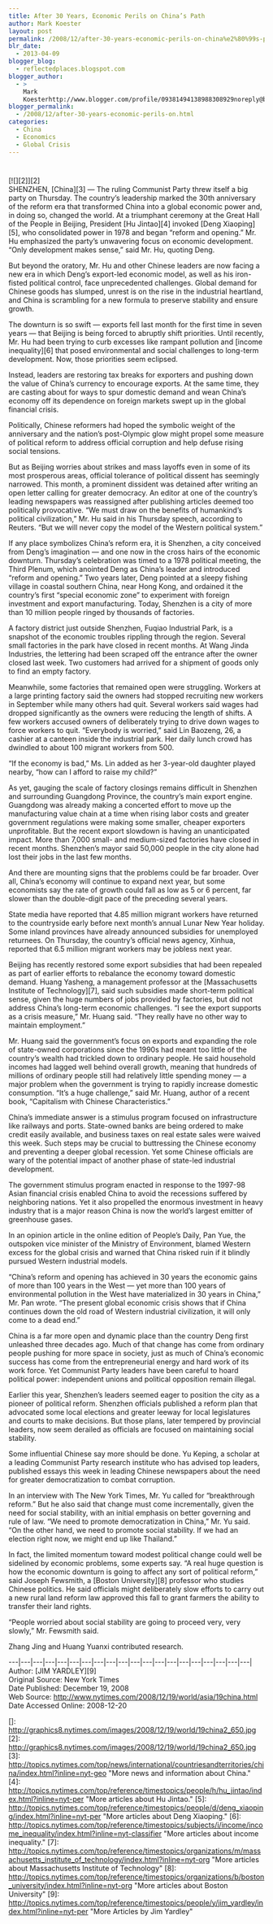 ```yaml
---
title: After 30 Years, Economic Perils on China’s Path
author: Mark Koester
layout: post
permalink: /2008/12/after-30-years-economic-perils-on-china%e2%80%99s-path.html
blr_date:
  - 2013-04-09
blogger_blog:
  - reflectedplaces.blogspot.com
blogger_author:
  - >
    Mark
    Koesterhttp://www.blogger.com/profile/09381494138988308929noreply@blogger.com
blogger_permalink:
  - /2008/12/after-30-years-economic-perils-on.html
categories:
  - China
  - Economics
  - Global Crisis
---
```

# 

[![][2]][2]  
SHENZHEN, [China][3] — The ruling Communist Party threw itself a big party on Thursday. The country’s leadership marked the 30th anniversary of the reform era that transformed China into a global economic power and, in doing so, changed the world. 
At a triumphant ceremony at the Great Hall of the People in Beijing, President [Hu Jintao][4] invoked [Deng Xiaoping][5], who consolidated power in 1978 and began “reform and opening.” Mr. Hu emphasized the party’s unwavering focus on economic development. “Only development makes sense,” said Mr. Hu, quoting Deng.

But beyond the oratory, Mr. Hu and other Chinese leaders are now facing a new era in which Deng’s export-led economic model, as well as his iron-fisted political control, face unprecedented challenges. Global demand for Chinese goods has slumped, unrest is on the rise in the industrial heartland, and China is scrambling for a new formula to preserve stability and ensure growth.

The downturn is so swift — exports fell last month for the first time in seven years — that Beijing is being forced to abruptly shift priorities. Until recently, Mr. Hu had been trying to curb excesses like rampant pollution and [income inequality][6] that posed environmental and social challenges to long-term development. Now, those priorities seem eclipsed. 

Instead, leaders are restoring tax breaks for exporters and pushing down the value of China’s currency to encourage exports. At the same time, they are casting about for ways to spur domestic demand and wean China’s economy off its dependence on foreign markets swept up in the global financial crisis.

Politically, Chinese reformers had hoped the symbolic weight of the anniversary and the nation’s post-Olympic glow might propel some measure of political reform to address official corruption and help defuse rising social tensions.

But as Beijing worries about strikes and mass layoffs even in some of its most prosperous areas, official tolerance of political dissent has seemingly narrowed. This month, a prominent dissident was detained after writing an open letter calling for greater democracy. An editor at one of the country’s leading newspapers was reassigned after publishing articles deemed too politically provocative. “We must draw on the benefits of humankind’s political civilization,” Mr. Hu said in his Thursday speech, according to Reuters. “But we will never copy the model of the Western political system.”

If any place symbolizes China’s reform era, it is Shenzhen, a city conceived from Deng’s imagination — and one now in the cross hairs of the economic downturn. Thursday’s celebration was timed to a 1978 political meeting, the Third Plenum, which anointed Deng as China’s leader and introduced “reform and opening.” Two years later, Deng pointed at a sleepy fishing village in coastal southern China, near Hong Kong, and ordained it the country’s first “special economic zone” to experiment with foreign investment and export manufacturing. Today, Shenzhen is a city of more than 10 million people ringed by thousands of factories.

A factory district just outside Shenzhen, Fuqiao Industrial Park, is a snapshot of the economic troubles rippling through the region. Several small factories in the park have closed in recent months. At Wang Jinda Industries, the lettering had been scraped off the entrance after the owner closed last week. Two customers had arrived for a shipment of goods only to find an empty factory. 

Meanwhile, some factories that remained open were struggling. Workers at a large printing factory said the owners had stopped recruiting new workers in September while many others had quit. Several workers said wages had dropped significantly as the owners were reducing the length of shifts. A few workers accused owners of deliberately trying to drive down wages to force workers to quit. “Everybody is worried,” said Lin Baozeng, 26, a cashier at a canteen inside the industrial park. Her daily lunch crowd has dwindled to about 100 migrant workers from 500. 

“If the economy is bad,” Ms. Lin added as her 3-year-old daughter played nearby, “how can I afford to raise my child?”

As yet, gauging the scale of factory closings remains difficult in Shenzhen and surrounding Guangdong Province, the country’s main export engine. Guangdong was already making a concerted effort to move up the manufacturing value chain at a time when rising labor costs and greater government regulations were making some smaller, cheaper exporters unprofitable. But the recent export slowdown is having an unanticipated impact. More than 7,000 small- and medium-sized factories have closed in recent months. Shenzhen’s mayor said 50,000 people in the city alone had lost their jobs in the last few months. 

And there are mounting signs that the problems could be far broader. Over all, China’s economy will continue to expand next year, but some economists say the rate of growth could fall as low as 5 or 6 percent, far slower than the double-digit pace of the preceding several years.

State media have reported that 4.85 million migrant workers have returned to the countryside early before next month’s annual Lunar New Year holiday. Some inland provinces have already announced subsidies for unemployed returnees. On Thursday, the country’s official news agency, Xinhua, reported that 6.5 million migrant workers may be jobless next year.

Beijing has recently restored some export subsidies that had been repealed as part of earlier efforts to rebalance the economy toward domestic demand. Huang Yasheng, a management professor at the [Massachusetts Institute of Technology][7], said such subsidies made short-term political sense, given the huge numbers of jobs provided by factories, but did not address China’s long-term economic challenges. “I see the export supports as a crisis measure,” Mr. Huang said. “They really have no other way to maintain employment.”

Mr. Huang said the government’s focus on exports and expanding the role of state-owned corporations since the 1990s had meant too little of the country’s wealth had trickled down to ordinary people. He said household incomes had lagged well behind overall growth, meaning that hundreds of millions of ordinary people still had relatively little spending money — a major problem when the government is trying to rapidly increase domestic consumption. “It’s a huge challenge,” said Mr. Huang, author of a recent book, “Capitalism with Chinese Characteristics.” 

China’s immediate answer is a stimulus program focused on infrastructure like railways and ports. State-owned banks are being ordered to make credit easily available, and business taxes on real estate sales were waived this week. Such steps may be crucial to buttressing the Chinese economy and preventing a deeper global recession. Yet some Chinese officials are wary of the potential impact of another phase of state-led industrial development. 

The government stimulus program enacted in response to the 1997-98 Asian financial crisis enabled China to avoid the recessions suffered by neighboring nations. Yet it also propelled the enormous investment in heavy industry that is a major reason China is now the world’s largest emitter of greenhouse gases.

In an opinion article in the online edition of People’s Daily, Pan Yue, the outspoken vice minister of the Ministry of Environment, blamed Western excess for the global crisis and warned that China risked ruin if it blindly pursued Western industrial models.

“China’s reform and opening has achieved in 30 years the economic gains of more than 100 years in the West — yet more than 100 years of environmental pollution in the West have materialized in 30 years in China,” Mr. Pan wrote. “The present global economic crisis shows that if China continues down the old road of Western industrial civilization, it will only come to a dead end.”

China is a far more open and dynamic place than the country Deng first unleashed three decades ago. Much of that change has come from ordinary people pushing for more space in society, just as much of China’s economic success has come from the entrepreneurial energy and hard work of its work force. Yet Communist Party leaders have been careful to hoard political power: independent unions and political opposition remain illegal. 

Earlier this year, Shenzhen’s leaders seemed eager to position the city as a pioneer of political reform. Shenzhen officials published a reform plan that advocated some local elections and greater leeway for local legislatures and courts to make decisions. But those plans, later tempered by provincial leaders, now seem derailed as officials are focused on maintaining social stability.

Some influential Chinese say more should be done. Yu Keping, a scholar at a leading Communist Party research institute who has advised top leaders, published essays this week in leading Chinese newspapers about the need for greater democratization to combat corruption.

In an interview with The New York Times, Mr. Yu called for “breakthrough reform.” But he also said that change must come incrementally, given the need for social stability, with an initial emphasis on better governing and rule of law. “We need to promote democratization in China,” Mr. Yu said. “On the other hand, we need to promote social stability. If we had an election right now, we might end up like Thailand.”

In fact, the limited momentum toward modest political change could well be sidelined by economic problems, some experts say. “A real huge question is how the economic downturn is going to affect any sort of political reform,” said Joseph Fewsmith, a [Boston University][8] professor who studies Chinese politics. He said officials might deliberately slow efforts to carry out a new rural land reform law approved this fall to grant farmers the ability to transfer their land rights.

“People worried about social stability are going to proceed very, very slowly,” Mr. Fewsmith said.





Zhang Jing and Huang Yuanxi contributed research.

\---|\---|\---|\---|\---|\---|\---|\---|\---|\---|\---|\---|\---|\---|\---|\---|\---|\---|\---|\---|  
Author: [JIM YARDLEY][9]  
Original Source: New York Times  
Date Published: December 19, 2008  
Web Source: http://www.nytimes.com/2008/12/19/world/asia/19china.html  
Date Accessed Online: 2008-12-20

 []: http://graphics8.nytimes.com/images/2008/12/19/world/19china2_650.jpg
 [2]: http://graphics8.nytimes.com/images/2008/12/19/world/19china2_650.jpg
 [3]: http://topics.nytimes.com/top/news/international/countriesandterritories/china/index.html?inline=nyt-geo "More news and information about China."
 [4]: http://topics.nytimes.com/top/reference/timestopics/people/h/hu_jintao/index.html?inline=nyt-per "More articles about Hu Jintao."
 [5]: http://topics.nytimes.com/top/reference/timestopics/people/d/deng_xiaoping/index.html?inline=nyt-per "More articles about Deng Xiaoping."
 [6]: http://topics.nytimes.com/top/reference/timestopics/subjects/i/income/income_inequality/index.html?inline=nyt-classifier "More articles about income inequality."
 [7]: http://topics.nytimes.com/top/reference/timestopics/organizations/m/massachusetts_institute_of_technology/index.html?inline=nyt-org "More articles about Massachusetts Institute of Technology"
 [8]: http://topics.nytimes.com/top/reference/timestopics/organizations/b/boston_university/index.html?inline=nyt-org "More articles about Boston University"
 [9]: http://topics.nytimes.com/top/reference/timestopics/people/y/jim_yardley/index.html?inline=nyt-per "More Articles by Jim Yardley"